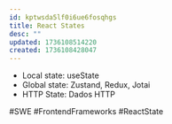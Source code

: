 ```yaml
---
id: kptwsda5lf0i6ue6fosqhgs
title: React States
desc: ""
updated: 1736108514220
created: 1736108428047
---
```


- Local state: useState
- Global state: Zustand, Redux, Jotai
- HTTP State: Dados HTTP

#SWE #FrontendFrameworks #ReactState
